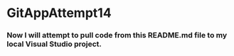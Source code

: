 # GitAppAttempt14

### Now I will attempt to pull code from this README.md file to my local Visual Studio project.
